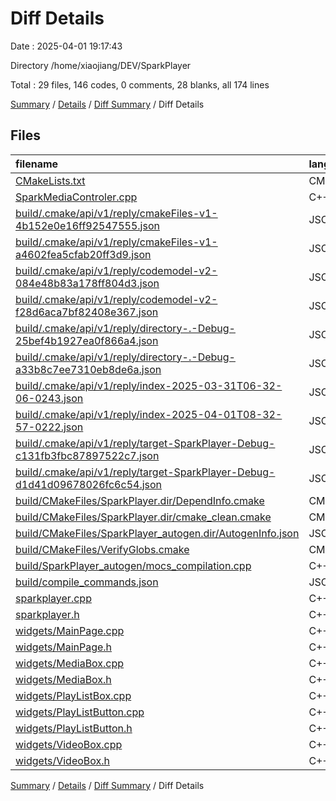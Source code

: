 # Diff Details

Date : 2025-04-01 19:17:43

Directory /home/xiaojiang/DEV/SparkPlayer

Total : 29 files,  146 codes, 0 comments, 28 blanks, all 174 lines

[Summary](results.md) / [Details](details.md) / [Diff Summary](diff.md) / Diff Details

## Files
| filename | language | code | comment | blank | total |
| :--- | :--- | ---: | ---: | ---: | ---: |
| [CMakeLists.txt](/CMakeLists.txt) | CMake | 1 | 0 | 0 | 1 |
| [SparkMediaControler.cpp](/SparkMediaControler.cpp) | C++ | 6 | 0 | 0 | 6 |
| [build/.cmake/api/v1/reply/cmakeFiles-v1-4b152e0e16ff92547555.json](/build/.cmake/api/v1/reply/cmakeFiles-v1-4b152e0e16ff92547555.json) | JSON | 684 | 0 | 1 | 685 |
| [build/.cmake/api/v1/reply/cmakeFiles-v1-a4602fea5cfab20ff3d9.json](/build/.cmake/api/v1/reply/cmakeFiles-v1-a4602fea5cfab20ff3d9.json) | JSON | -681 | 0 | -1 | -682 |
| [build/.cmake/api/v1/reply/codemodel-v2-084e48b83a178ff804d3.json](/build/.cmake/api/v1/reply/codemodel-v2-084e48b83a178ff804d3.json) | JSON | -79 | 0 | -1 | -80 |
| [build/.cmake/api/v1/reply/codemodel-v2-f28d6aca7bf82408e367.json](/build/.cmake/api/v1/reply/codemodel-v2-f28d6aca7bf82408e367.json) | JSON | 79 | 0 | 1 | 80 |
| [build/.cmake/api/v1/reply/directory-.-Debug-25bef4b1927ea0f866a4.json](/build/.cmake/api/v1/reply/directory-.-Debug-25bef4b1927ea0f866a4.json) | JSON | 45 | 0 | 1 | 46 |
| [build/.cmake/api/v1/reply/directory-.-Debug-a33b8c7ee7310eb8de6a.json](/build/.cmake/api/v1/reply/directory-.-Debug-a33b8c7ee7310eb8de6a.json) | JSON | -45 | 0 | -1 | -46 |
| [build/.cmake/api/v1/reply/index-2025-03-31T06-32-06-0243.json](/build/.cmake/api/v1/reply/index-2025-03-31T06-32-06-0243.json) | JSON | -132 | 0 | -1 | -133 |
| [build/.cmake/api/v1/reply/index-2025-04-01T08-32-57-0222.json](/build/.cmake/api/v1/reply/index-2025-04-01T08-32-57-0222.json) | JSON | 132 | 0 | 1 | 133 |
| [build/.cmake/api/v1/reply/target-SparkPlayer-Debug-c131fb3fbc87897522c7.json](/build/.cmake/api/v1/reply/target-SparkPlayer-Debug-c131fb3fbc87897522c7.json) | JSON | -932 | 0 | -1 | -933 |
| [build/.cmake/api/v1/reply/target-SparkPlayer-Debug-d1d41d09678026fc6c54.json](/build/.cmake/api/v1/reply/target-SparkPlayer-Debug-d1d41d09678026fc6c54.json) | JSON | 946 | 0 | 1 | 947 |
| [build/CMakeFiles/SparkPlayer.dir/DependInfo.cmake](/build/CMakeFiles/SparkPlayer.dir/DependInfo.cmake) | CMake | 1 | 0 | 0 | 1 |
| [build/CMakeFiles/SparkPlayer.dir/cmake\_clean.cmake](/build/CMakeFiles/SparkPlayer.dir/cmake_clean.cmake) | CMake | 2 | 0 | 0 | 2 |
| [build/CMakeFiles/SparkPlayer\_autogen.dir/AutogenInfo.json](/build/CMakeFiles/SparkPlayer_autogen.dir/AutogenInfo.json) | JSON | 11 | 0 | 0 | 11 |
| [build/CMakeFiles/VerifyGlobs.cmake](/build/CMakeFiles/VerifyGlobs.cmake) | CMake | 3 | 0 | 0 | 3 |
| [build/SparkPlayer\_autogen/mocs\_compilation.cpp](/build/SparkPlayer_autogen/mocs_compilation.cpp) | C++ | 1 | 0 | 0 | 1 |
| [build/compile\_commands.json](/build/compile_commands.json) | JSON | 6 | 0 | 0 | 6 |
| [sparkplayer.cpp](/sparkplayer.cpp) | C++ | 1 | 0 | 1 | 2 |
| [sparkplayer.h](/sparkplayer.h) | C++ | 2 | 0 | 1 | 3 |
| [widgets/MainPage.cpp](/widgets/MainPage.cpp) | C++ | 14 | 2 | 2 | 18 |
| [widgets/MainPage.h](/widgets/MainPage.h) | C++ | 2 | 0 | 0 | 2 |
| [widgets/MediaBox.cpp](/widgets/MediaBox.cpp) | C++ | 0 | 0 | -1 | -1 |
| [widgets/MediaBox.h](/widgets/MediaBox.h) | C++ | -1 | 0 | 0 | -1 |
| [widgets/PlayListBox.cpp](/widgets/PlayListBox.cpp) | C++ | 7 | 0 | 1 | 8 |
| [widgets/PlayListButton.cpp](/widgets/PlayListButton.cpp) | C++ | 67 | 0 | 16 | 83 |
| [widgets/PlayListButton.h](/widgets/PlayListButton.h) | C++ | 23 | 2 | 11 | 36 |
| [widgets/VideoBox.cpp](/widgets/VideoBox.cpp) | C++ | -15 | -4 | -2 | -21 |
| [widgets/VideoBox.h](/widgets/VideoBox.h) | C++ | -2 | 0 | -1 | -3 |

[Summary](results.md) / [Details](details.md) / [Diff Summary](diff.md) / Diff Details